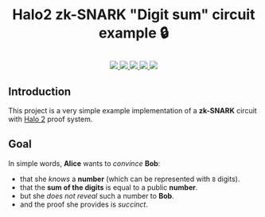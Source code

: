 # <p align="center">Halo2 zk-SNARK "Digit sum" circuit example :lock: </p>

<div align="center">
  <a href='https://github.com/jpraynaud/halo2-digitsum/actions'>
    <img src="https://img.shields.io/github/actions/workflow/status/jpraynaud/halo2-digitsum/ci.yml?label=Tests&style=for-the-badge&branch=main">
  </a>
  <a href='https://github.com/jpraynaud/halo2-digitsum/issues'>
    <img src="https://img.shields.io/github/issues/jpraynaud/halo2-digitsum?label=Issues&style=for-the-badge">
  </a>
  <a href='https://github.com/jpraynaud/halo2-digitsum/network/members'>
     <img src="https://img.shields.io/github/forks/jpraynaud/halo2-digitsum?label=Forks&style=for-the-badge">
  </a>
  <a href='https://github.com/jpraynaud/halo2-digitsum/stargazers'>
    <img src="https://img.shields.io/github/stars/jpraynaud/halo2-digitsum?label=Stars&style=for-the-badge">
  </a>
  <a href='https://github.com/jpraynaud/halo2-digitsum/blob/main/LICENSE'>
    <img src="https://img.shields.io/github/license/jpraynaud/halo2-digitsum?label=License&style=for-the-badge">
  </a>
</div>

## Introduction

This project is a very simple example implementation of a **zk-SNARK** circuit with [Halo 2](https://github.com/zcash/halo2) proof system.

## Goal

In simple words, **Alice** wants to _convince_ **Bob**:
- that she _knows_ a **number** (which can be represented with `8` digits).
- that the **sum of the digits** is equal to a public **number**.
- but she _does not reveal_ such a number to **Bob**.
- and the proof she provides is _succinct_.

